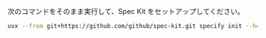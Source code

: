 次のコマンドをそのまま実行して、Spec Kit をセットアップしてください。

```bash
uvx --from git+https://github.com/github/spec-kit.git specify init --here
```

